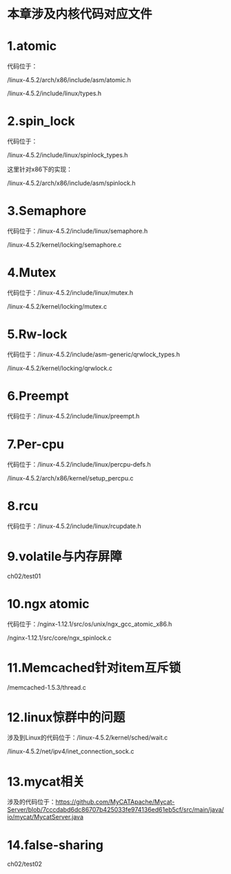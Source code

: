 # 本章涉及内核代码对应文件

# 1.atomic

代码位于：

/linux-4.5.2/arch/x86/include/asm/atomic.h

/linux-4.5.2/include/linux/types.h

# 2.spin_lock

代码位于：

/linux-4.5.2/include/linux/spinlock_types.h

这里针对x86下的实现：

/linux-4.5.2/arch/x86/include/asm/spinlock.h

# 3.Semaphore

代码位于：/linux-4.5.2/include/linux/semaphore.h


/linux-4.5.2/kernel/locking/semaphore.c

# 4.Mutex

代码位于：/linux-4.5.2/include/linux/mutex.h

/linux-4.5.2/kernel/locking/mutex.c

# 5.Rw-lock

代码位于：/linux-4.5.2/include/asm-generic/qrwlock_types.h

/linux-4.5.2/kernel/locking/qrwlock.c


# 6.Preempt

代码位于：/linux-4.5.2/include/linux/preempt.h

# 7.Per-cpu

代码位于：/linux-4.5.2/include/linux/percpu-defs.h

/linux-4.5.2/arch/x86/kernel/setup_percpu.c

# 8.rcu

代码位于：/linux-4.5.2/include/linux/rcupdate.h


# 9.volatile与内存屏障

ch02/test01

# 10.ngx atomic

代码位于：/nginx-1.12.1/src/os/unix/ngx_gcc_atomic_x86.h

/nginx-1.12.1/src/core/ngx_spinlock.c

# 11.Memcached针对item互斥锁

/memcached-1.5.3/thread.c

# 12.linux惊群中的问题

涉及到Linux的代码位于：/linux-4.5.2/kernel/sched/wait.c

/linux-4.5.2/net/ipv4/inet_connection_sock.c

# 13.mycat相关

涉及的代码位于：https://github.com/MyCATApache/Mycat-Server/blob/7cccdabd6dc86707b425033fe974136ed61eb5cf/src/main/java/io/mycat/MycatServer.java

# 14.false-sharing

ch02/test02
